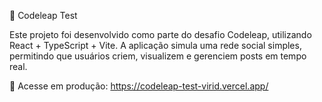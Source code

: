 🚀 Codeleap Test

Este projeto foi desenvolvido como parte do desafio Codeleap, utilizando React + TypeScript + Vite.
A aplicação simula uma rede social simples, permitindo que usuários criem, visualizem e gerenciem posts em tempo real.

🔗 Acesse em produção: https://codeleap-test-virid.vercel.app/
